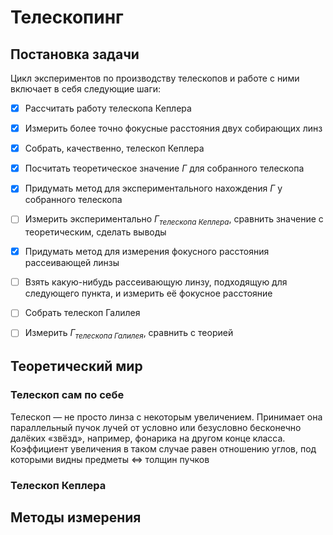 # Телескопинг



## Постановка задачи

Цикл экспериментов по производству телескопов и работе с ними включает в себя следующие шаги:

- [x] Рассчитать работу телескопа Кеплера
- [x] Измерить более точно фокусные расстояния двух собирающих линз
- [x] Собрать, качественно, телескоп Кеплера
- [x] Посчитать теоретическое значение $\Gamma$ для собранного телескопа
- [x] Придумать метод для экспериментального нахождения $\Gamma$ у собранного телескопа
- [ ] Измерить экспериментально $\Gamma_{телескопа ~ Кеплера}$, сравнить значение с теоретическим, сделать выводы
- [x] Придумать метод для измерения фокусного расстояния рассеивающей линзы
- [ ]  Взять какую-нибудь рассеивающую линзу, подходящую для следующего пункта, и измерить её фокусное расстояние
- [ ] Собрать телескоп Галилея
- [ ] Измерить $\Gamma_{телескопа ~ Галилея}$, сравнить с теорией



## Теоретический мир

### Телескоп сам по себе

Телескоп — не просто линза с некоторым увеличением. Принимает она параллельный пучок лучей от условно или безусловно бесконечно далёких «звёзд», например, фонарика на другом конце класса. Коэффициент увеличения в таком случае равен отношению углов, под которыми видны предметы $\Longleftrightarrow$ толщин пучков

### Телескоп Кеплера





## Методы измерения

